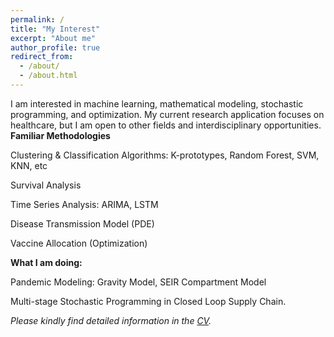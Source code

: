 ```yaml
---
permalink: /
title: "My Interest"
excerpt: "About me"
author_profile: true
redirect_from: 
  - /about/
  - /about.html
---
```


I am interested in machine learning, mathematical modeling, stochastic programming, and optimization. My current research application focuses on healthcare, but I am open to other fields and interdisciplinary opportunities.
**Familiar Methodologies**

Clustering & Classification Algorithms: K-prototypes, Random Forest, SVM, KNN, etc

Survival Analysis

Time Series Analysis: ARIMA, LSTM

Disease Transmission Model (PDE)

Vaccine Allocation (Optimization)

**What I am doing:**

Pandemic Modeling: Gravity Model, SEIR Compartment Model

Multi-stage Stochastic Programming in Closed Loop Supply Chain.


*Please kindly find detailed information in the <a href="https://kuofuliu.github.io/images/0918Kuofu%20Liu_CV.pdf">CV</a>.*
